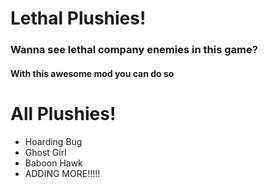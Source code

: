 # Lethal Plushies!

### Wanna see lethal company enemies in this game? 
#### With this awesome mod you can do so

# All Plushies!

- Hoarding Bug
- Ghost Girl
- Baboon Hawk
- ADDING MORE!!!!!